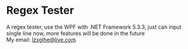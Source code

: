 # Regex Tester
A regex tester, use the WPF with .NET Framework 5.3.3, just can input single line now, more features will be done in the future
<br/>
My email: <a herf=mailto:lzxglhf@live.com>lzxglhe@live.com</a>
